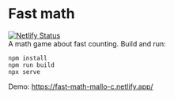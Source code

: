 # Fast math
[![Netlify Status](https://api.netlify.com/api/v1/badges/8ed658cc-b686-4fa4-aec1-4fb339012496/deploy-status)](https://app.netlify.com/sites/fast-math-mallo-c/deploys)  
A math game about fast counting.
Build and run:
```
npm install
npm run build
npx serve
```
Demo: https://fast-math-mallo-c.netlify.app/
